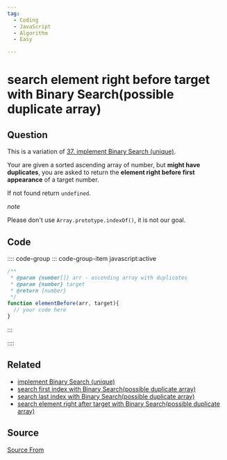 ```yaml
---
tag:
  - Coding
  - JavaScript
  - Algorithm
  - Easy

---
```

  
# search element right before target with Binary Search(possible duplicate array)

## Question
This is a variation of [37\. implement Binary Search (unique)](https://bigfrontend.dev/problem/implement-Binary-Search-Unique).

Your are given a sorted ascending array of number, but **might have duplicates**, you are asked to return the **element right before first appearance** of a target number.

If not found return `undefined`.

_note_

Please don't use `Array.prototype.indexOf()`, it is not our goal.

## Code
:::: code-group
::: code-group-item javascript:active
```javascript
/**
 * @param {number[]} arr - ascending array with duplicates
 * @param {number} target
 * @return {number}
 */
function elementBefore(arr, target){
  // your code here
}
```
:::
    
::::


## Related

+ [implement Binary Search (unique)](./implement-Binary-Search-Unique)
+ [search first index with Binary Search(possible duplicate array)](./search-first-index-with-Binary-Search-duplicate-array)
+ [search last index with Binary Search(possible duplicate array)](./search-last-index-with-Binary-Search-possible-duplicate-array)
+ [search element right after target with Binary Search(possible duplicate array)](./search-element-right-after-target-with-Binary-Search-possible-duplicate-array)
##  Source
[Source From](https://bigfrontend.dev/problem/search-element-right-before-target-with-Binary-Search-possible-duplicate-array)

  